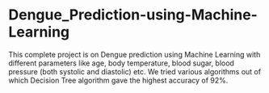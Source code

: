 # Dengue_Prediction-using-Machine-Learning
This complete project is on Dengue prediction using Machine Learning with different parameters like age, body temperature, blood sugar, blood pressure (both systolic and diastolic) etc.
We tried various algorithms out of which Decision Tree algorithm gave the highest accuracy of 92%.
